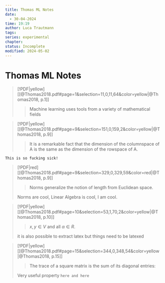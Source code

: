 ```yaml
---
title: Thomas ML Notes
date:
  - 30-04-2024
time: 19:19
author: Luca Trautmann
tags: 
series: experimental
chapter: 
status: Incomplete
modified: 2024-05-02
---
```

# Thomas ML Notes
> [!PDF|yellow] [[@Thomas2018.pdf#page=1&selection=11,0,11,64&color=yellow|@Thomas2018, p.1]]
> > Machine learning uses tools from a variety of mathematical fields

> [!PDF|yellow] [[@Thomas2018.pdf#page=9&selection=151,0,159,2&color=yellow|@Thomas2018, p.9]]
> > It is a remarkable fact that the dimension of the columnspace of A is the same as the dimension of the rowspace of A. 

`This is so fucking sick!`

> [!PDF|red] [[@Thomas2018.pdf#page=9&selection=329,0,329,59&color=red|@Thomas2018, p.9]]
> > Norms generalize the notion of length from Euclidean space.
> 
> Norms are cool, Linear Algebra is cool, I am cool. 

> [!PDF|yellow] [[@Thomas2018.pdf#page=10&selection=53,1,70,2&color=yellow|@Thomas2018, p.10]]
> > $x, y ∈ V$ and all $α ∈ R$. 
> 
> it is also possible to extract latex but things need to be latexed 



> [!PDF|yellow] [[@Thomas2018.pdf#page=15&selection=344,0,348,54&color=yellow|@Thomas2018, p.15]]
> > The trace of a square matrix is the sum of its diagonal entries:
> 
> Very useful property `here and here`



